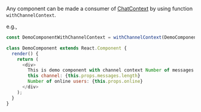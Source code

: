 Any component can be made a consumer of [ChatContext](#chatcontext) by using function `withChannelContext`.

e.g.,

```js static
const DemoComponentWithChannelContext = withChannelContext(DemoComponent);

class DemoComponent extends React.Component {
  render() {
    return (
      <div>
        This is demo component with channel context Number of messages loaded in
        this channel: {this.props.messages.length}
        Number of online users: {this.props.online}
      </div>
    );
  }
}
```
